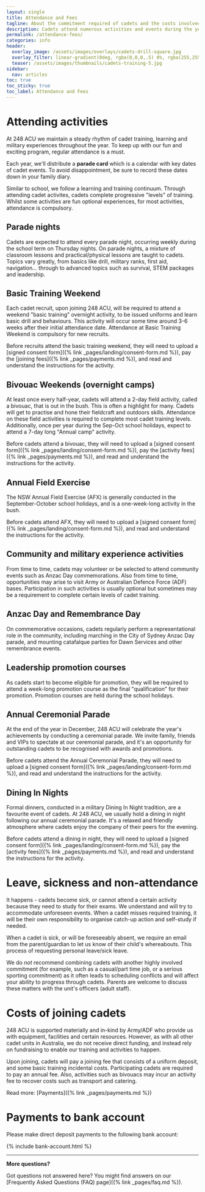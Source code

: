 ```yaml
---
layout: single
title: Attendance and Fees
tagline: About the commitment required of cadets and the costs involved in participating
description: Cadets attend numerous activities and events during the yera. Find ouut about the required commitment and the costs involved.
permalink: /attendance-fees/
categories: info
header:
  overlay_image: /assets/images/overlays/cadets-drill-square.jpg
  overlay_filter: linear-gradient(0deg, rgba(0,0,0,.5) 0%, rgba(255,255,255,.1) 100%)
  teaser: /assets/images/thumbnails/cadets-training-5.jpg
sidebar:
  nav: articles
toc: true
toc_sticky: true
toc_label: Attendance and Fees
---
```


# Attending activities

At 248 ACU we maintain a steady rhythm of cadet training, learning and military experiences throughout the year. To keep up with our fun and exciting program, regular attendance is a must.

Each year, we'll distribute a __parade card__ which is a calendar with key dates of cadet events. To avoid disappointment, be sure to record these dates down in your family diary.

Similar to school, we follow a learning and training continuum. Through attending cadet activites, cadets complete progressive "levels" of training. Whilst some activities are fun optional experiences, for most activities, attendance is compulsory.

## Parade nights 

Cadets are expected to attend every parade night, occurring weekly during the school term on Thursday nights. On parade nights, a mixture of classroom lessons and practical/physical lessons are taught to cadets. Topics vary greatly, from basics like drill, military ranks, first aid, navigation... through to advanced topics such as survival, STEM packages and leadership.

## Basic Training Weekend

Each cadet recruit, upon joining 248 ACU, will be required to attend a weekend "basic training" overnight activity, to be issued uniforms and learn basic drill and behaviours. This activity will occur some time around 3-6 weeks after their initial attendance date. Attendance at Basic Training Weekend is compulsory for new recruits. 

Before recruits attend the basic training weekend, they will need to upload a [signed consent form]({% link _pages/landing/consent-form.md %}), pay the [joining fees]({% link _pages/payments.md %}), and read and understand the instructions for the activity. 

## Bivouac Weekends (overnight camps)

At least once every half-year, cadets will attend a 2-day field activity, called a bivouac, that is out in the bush. This is often a highlight for many. Cadets will get to practise and hone their fieldcraft and outdoors skills. Attendance on these field activities is required to complete most cadet training levels. Additionally, once per year during the Sep-Oct school holidays, expect to attend a 7-day long "Annual camp" activity. 

Before cadets attend a bivouac, they will need to upload a [signed consent form]({% link _pages/landing/consent-form.md %}), pay the [activity fees]({% link _pages/payments.md %}), and read and understand the instructions for the activity. 

## Annual Field Exercise

The NSW Annual Field Exercise (AFX) is generally conducted in the September-October school holidays, and is a one-week-long activity in the bush. 

Before cadets attend AFX, they will need to upload a [signed consent form]({% link _pages/landing/consent-form.md %}), and read and understand the instructions for the activity. 

## Community and military experience activities

From time to time, cadets may volunteer or be selected to attend community events such as Anzac Day commemorations. Also from time to time, opportunities may arise to visit Army or Australian Defence Force (ADF) bases. Participation in such activities is usually optional but sometimes may be a requirement to complete certain levels of cadet training. 

## Anzac Day and Remembrance Day

On commemorative occasions, cadets regularly perform a representational role in the community, including marching in the City of Sydney Anzac Day parade, and mounting catafalque parties for Dawn Services and other remembrance events. 

## Leadership promotion courses

As cadets start to become eligible for promotion, they will be required to attend a week-long promotion course as the final "qualification" for their promotion. Promotion courses are held during the school holidays. 

## Annual Ceremonial Parade

At the end of the year in December, 248 ACU will celebrate the year's achievements by conducting a ceremonial parade. We invite family, friends and VIPs to spectate at our ceremonial parade, and it's an opportunity for outstanding cadets to be recognised with awards and promotions. 

Before cadets attend the Annual Ceremonial Parade, they will need to upload a [signed consent form]({% link _pages/landing/consent-form.md %}), and read and understand the instructions for the activity. 


## Dining In Nights

Formal dinners, conducted in a military Dining In Night tradition, are a favourite event of cadets. At 248 ACU, we usually hold a dining in night following our annual ceremonial parade. It's a relaxed and friendly atmosphere where cadets enjoy the company of their peers for the evening. 

Before cadets attend a dining in night, they will need to upload a [signed consent form]({% link _pages/landing/consent-form.md %}), pay the [activity fees]({% link _pages/payments.md %}), and read and understand the instructions for the activity. 


# Leave, sickness and non-attendance

It happens - cadets become sick, or cannot attend a certain activity because they need to study for their exams. We understand and will try to accommodate unforeseen events. When a cadet misses required training, it will be their own responsibility to organise catch-up action and self-study if needed. 

When a cadet is sick, or will be foreseeably absent, we require an email from the parent/guardian to let us know of their child's whereabouts. This process of requesting personal leave/sick leave.

We do _not_ recommend combining cadets with another highly involved commitment (for example, such as a casual/part time job, or a serious sporting commitment) as it often leads to scheduling conflicts and will affect your ability to progress through cadets. Parents are welcome to discuss these matters with the unit's officers (adult staff). 

# Costs of joining cadets

248 ACU is supported materially and in-kind by Army/ADF who provide us with equipment, facilities and certain resources. However, as with all other cadet units in Australia, we do not receive direct funding, and instead rely on fundraising to enable our training and activities to happen. 

Upon joining, cadets will pay a joining fee that consists of a uniform deposit, and some basic training incidental costs. Participating cadets are required to pay an annual fee. Also, activities such as bivouacs may incur an activity fee to recover costs such as transport and catering. 

Read more: [Payments]({% link _pages/payments.md %})

# Payments to bank account

Please make direct deposit payments to the following bank account: 

{% include bank-account.html %}

--- 

__More questions?__

Got questions not answered here? You might find answers on our [Frequently Asked Questions (FAQ) page]({% link _pages/faq.md %}).